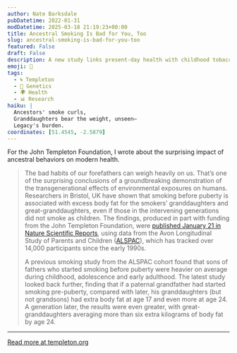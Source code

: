 ```yaml
---
author: Nate Barksdale
pubDatetime: 2022-01-31
modDatetime: 2025-03-18 21:19:23+00:00
title: Ancestral Smoking Is Bad for You, Too
slug: ancestral-smoking-is-bad-for-you-too
featured: False
draft: False
description: A new study links present-day health with childhood tobacco use three generations prior
emoji: 🚬
tags:
  - 🌀 Templeton
  - 🧬 Genetics
  - 🌍 Health
  - 📊 Research
haiku: |
  Ancestors' smoke curls,  
  Granddaughters bear the weight, unseen—  
  Legacy's burden.
coordinates: [51.4545, -2.5879]
---
```


For the John Templeton Foundation, I wrote about the surprising impact of ancestral behaviors on modern health.

> The bad habits of our forefathers can weigh heavily on us. That’s one of the surprising conclusions of a groundbreaking demonstration of the transgenerational effects of environmental exposures on humans. Researchers in Bristol, UK have shown that smoking before puberty is associated with excess body fat for the smokers’ granddaughters and great-granddaughters, even if those in the intervening generations did not smoke as children. The findings, produced in part with funding from the John Templeton Foundation, were [published January 21 in Nature Scientific Reports](https://www.nature.com/articles/s41598-021-04504-0)_,_ using data from the Avon Longitudinal Study of Parents and Children ([ALSPAC](https://www.bristol.ac.uk/alspac/)), which has tracked over 14,000 participants since the early 1990s.
>
> A previous smoking study from the ALSPAC cohort found that sons of fathers who started smoking before puberty were heavier on average during childhood, adolescence and early adulthood. The latest study looked back further, finding that if a paternal grandfather had started smoking pre-puberty, compared with later, his granddaughters (but not grandsons) had extra body fat at age 17 and even more at age 24. A generation later, the results were even greater, with great-granddaughters averaging more than six extra kilograms of body fat by age 24.

---

[Read more at templeton.org](https://www.templeton.org/news/ancestral-smoking-is-bad-for-you-too)
